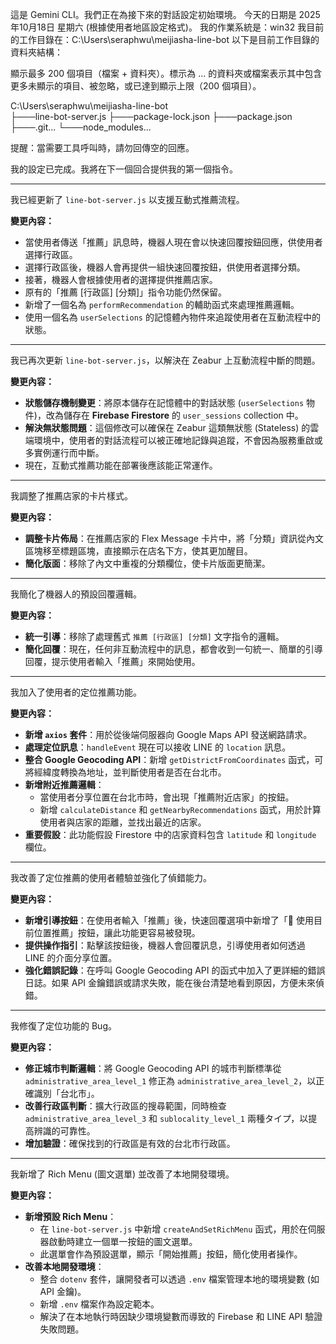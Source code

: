 這是 Gemini CLI。我們正在為接下來的對話設定初始環境。
今天的日期是 2025年10月18日 星期六 (根據使用者地區設定格式)。
我的作業系統是：win32
我目前的工作目錄在：C:\Users\seraphwu\meijiasha-line-bot
以下是目前工作目錄的資料夾結構：

顯示最多 200 個項目（檔案 + 資料夾）。標示為 ... 的資料夾或檔案表示其中包含更多未顯示的項目、被忽略，或已達到顯示上限（200 個項目）。

C:\Users\seraphwu\meijiasha-line-bot\
├───line-bot-server.js
├───package-lock.json
├───package.json
├───.git...
└───node_modules...

提醒：當需要工具呼叫時，請勿回傳空的回應。

我的設定已完成。我將在下一個回合提供我的第一個指令。

---

我已經更新了 `line-bot-server.js` 以支援互動式推薦流程。

**變更內容：**

*   當使用者傳送「推薦」訊息時，機器人現在會以快速回覆按鈕回應，供使用者選擇行政區。
*   選擇行政區後，機器人會再提供一組快速回覆按鈕，供使用者選擇分類。
*   接著，機器人會根據使用者的選擇提供推薦店家。
*   原有的「推薦 [行政區] [分類]」指令功能仍然保留。
*   新增了一個名為 `performRecommendation` 的輔助函式來處理推薦邏輯。
*   使用一個名為 `userSelections` 的記憶體內物件來追蹤使用者在互動流程中的狀態。

---

我已再次更新 `line-bot-server.js`，以解決在 Zeabur 上互動流程中斷的問題。

**變更內容：**

*   **狀態儲存機制變更**：將原本儲存在記憶體中的對話狀態 (`userSelections` 物件)，改為儲存在 **Firebase Firestore** 的 `user_sessions` collection 中。
*   **解決無狀態問題**：這個修改可以確保在 Zeabur 這類無狀態 (Stateless) 的雲端環境中，使用者的對話流程可以被正確地記錄與追蹤，不會因為服務重啟或多實例運行而中斷。
*   現在，互動式推薦功能在部署後應該能正常運作。

---

我調整了推薦店家的卡片樣式。

**變更內容：**

*   **調整卡片佈局**：在推薦店家的 Flex Message 卡片中，將「分類」資訊從內文區塊移至標題區塊，直接顯示在店名下方，使其更加醒目。
*   **簡化版面**：移除了內文中重複的分類欄位，使卡片版面更簡潔。

---

我簡化了機器人的預設回覆邏輯。

**變更內容：**

*   **統一引導**：移除了處理舊式 `推薦 [行政區] [分類]` 文字指令的邏輯。
*   **簡化回覆**：現在，任何非互動流程中的訊息，都會收到一句統一、簡單的引導回覆，提示使用者輸入「推薦」來開始使用。

---

我加入了使用者的定位推薦功能。

**變更內容：**

*   **新增 `axios` 套件**：用於從後端伺服器向 Google Maps API 發送網路請求。
*   **處理定位訊息**：`handleEvent` 現在可以接收 LINE 的 `location` 訊息。
*   **整合 Google Geocoding API**：新增 `getDistrictFromCoordinates` 函式，可將經緯度轉換為地址，並判斷使用者是否在台北市。
*   **新增附近推薦邏輯**：
    *   當使用者分享位置在台北市時，會出現「推薦附近店家」的按鈕。
    *   新增 `calculateDistance` 和 `getNearbyRecommendations` 函式，用於計算使用者與店家的距離，並找出最近的店家。
*   **重要假設**：此功能假設 Firestore 中的店家資料包含 `latitude` 和 `longitude` 欄位。

---

我改善了定位推薦的使用者體驗並強化了偵錯能力。

**變更內容：**

*   **新增引導按鈕**：在使用者輸入「推薦」後，快速回覆選項中新增了「📍 使用目前位置推薦」按鈕，讓此功能更容易被發現。
*   **提供操作指引**：點擊該按鈕後，機器人會回覆訊息，引導使用者如何透過 LINE 的介面分享位置。
*   **強化錯誤記錄**：在呼叫 Google Geocoding API 的函式中加入了更詳細的錯誤日誌。如果 API 金鑰錯誤或請求失敗，能在後台清楚地看到原因，方便未來偵錯。

---

我修復了定位功能的 Bug。

**變更內容：**

*   **修正城市判斷邏輯**：將 Google Geocoding API 的城市判斷標準從 `administrative_area_level_1` 修正為 `administrative_area_level_2`，以正確識別「台北市」。
*   **改善行政區判斷**：擴大行政區的搜尋範圍，同時檢查 `administrative_area_level_3` 和 `sublocality_level_1` 兩種タイプ，以提高辨識的可靠性。
*   **增加驗證**：確保找到的行政區是有效的台北市行政區。

---

我新增了 Rich Menu (圖文選單) 並改善了本地開發環境。

**變更內容：**

*   **新增預設 Rich Menu**：
    *   在 `line-bot-server.js` 中新增 `createAndSetRichMenu` 函式，用於在伺服器啟動時建立一個單一按鈕的圖文選單。
    *   此選單會作為預設選單，顯示「開始推薦」按鈕，簡化使用者操作。
*   **改善本地開發環境**：
    *   整合 `dotenv` 套件，讓開發者可以透過 `.env` 檔案管理本地的環境變數 (如 API 金鑰)。
    *   新增 `.env` 檔案作為設定範本。
    *   解決了在本地執行時因缺少環境變數而導致的 Firebase 和 LINE API 驗證失敗問題。